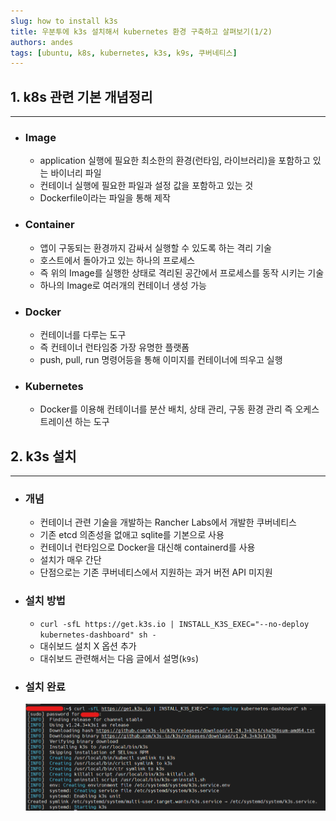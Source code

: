 ```yaml
---
slug: how to install k3s
title: 우분투에 k3s 설치해서 kubernetes 환경 구축하고 살펴보기(1/2)
authors: andes
tags: [ubuntu, k8s, kubernetes, k3s, k9s, 쿠버네티스]
---
```


## 1. k8s 관련 기본 개념정리

---

- ### Image
  - application 실행에 필요한 최소한의 환경(런타임, 라이브러리)을 포함하고 있는 바이너리 파일
  - 컨테이너 실행에 필요한 파일과 설정 값을 포함하고 있는 것
  - Dockerfile이라는 파일을 통해 제작
- ### Container
  - 앱이 구동되는 환경까지 감싸서 실행할 수 있도록 하는 격리 기술
  - 호스트에서 돌아가고 있는 하나의 프로세스
  - 즉 위의 Image를 실행한 상태로 격리된 공간에서 프로세스를 동작 시키는 기술
  - 하나의 Image로 여러개의 컨테이너 생성 가능
- ### Docker
  - 컨테이너를 다루는 도구
  - 즉 컨테이너 런타임중 가장 유명한 플랫폼
  - push, pull, run 명령어등을 통해 이미지를 컨테이너에 띄우고 실행
- ### Kubernetes
  - Docker를 이용해 컨테이너를 분산 배치, 상태 관리, 구동 환경 관리 즉 오케스트레이션 하는 도구

## 2. k3s 설치

---

- ### 개념

  - 컨테이너 관련 기술을 개발하는 Rancher Labs에서 개발한 쿠버네티스
  - 기존 etcd 의존성을 없애고 sqlite를 기본으로 사용
  - 컨테이너 런타임으로 Docker을 대신해 containerd를 사용
  - 설치가 매우 간단
  - 단점으로는 기존 쿠버네티스에서 지원하는 과거 버전 API 미지원

- ### 설치 방법

  - `curl -sfL https://get.k3s.io | INSTALL_K3S_EXEC="--no-deploy kubernetes-dashboard" sh -`
  - 대쉬보드 설치 X 옵션 추가
  - 대쉬보드 관련해서는 다음 글에서 설명(`k9s`)

- ### 설치 완료
  ![k3s](./1s.png)
